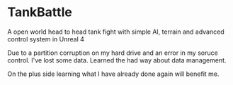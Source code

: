 # TankBattle
A open world head to head tank fight with simple AI, terrain and advanced control system in Unreal 4

Due to a partition corruption on my hard drive and an error in my soruce control. I've lost some data.
Learned the had way about data management. 

On the plus side learning what I have already done again will benefit me. 
